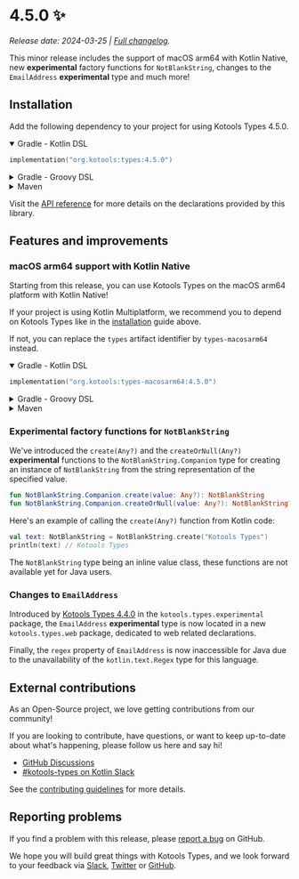 # 4.5.0 ✨

_Release date: 2024-03-25 | [Full changelog][changelog]._

This minor release includes the support of macOS arm64 with Kotlin Native, new
**experimental** factory functions for `NotBlankString`, changes to the
`EmailAddress` **experimental** type and much more!

[changelog]: https://github.com/kotools/types/blob/main/CHANGELOG.md#4.5.0

## Installation

Add the following dependency to your project for using Kotools Types 4.5.0.

<details open>
<summary>Gradle - Kotlin DSL</summary>

```kotlin
implementation("org.kotools:types:4.5.0")
```
</details>

<details>
<summary>Gradle - Groovy DSL</summary>

```groovy
implementation "org.kotools:types:4.5.0"
```
</details>

<details>
<summary>Maven</summary>

```xml
<dependencies>
    <dependency>
        <groupId>org.kotools</groupId>
        <artifactId>types</artifactId>
        <version>4.5.0</version>
    </dependency>
</dependencies>
```
</details>

Visit the [API reference][api-reference] for more details on the declarations
provided by this library.

[api-reference]: https://types.kotools.org

## Features and improvements

### macOS arm64 support with Kotlin Native

Starting from this release, you can use Kotools Types on the macOS arm64
platform with Kotlin Native!

If your project is using Kotlin Multiplatform, we recommend you to depend on
Kotools Types like in the [installation](#installation) guide above.

If not, you can replace the `types` artifact identifier by `types-macosarm64`
instead.

<details open>
<summary>Gradle - Kotlin DSL</summary>

```kotlin
implementation("org.kotools:types-macosarm64:4.5.0")
```
</details>

<details>
<summary>Gradle - Groovy DSL</summary>

```groovy
implementation "org.kotools:types-macosarm64:4.5.0"
```
</details>

<details>
<summary>Maven</summary>

```xml
<dependencies>
    <dependency>
        <groupId>org.kotools</groupId>
        <artifactId>types-macosarm64</artifactId>
        <version>4.5.0</version>
    </dependency>
</dependencies>
```
</details>

### Experimental factory functions for `NotBlankString`

We've introduced the `create(Any?)` and the `createOrNull(Any?)`
**experimental** functions to the `NotBlankString.Companion` type for creating
an instance of `NotBlankString` from the string representation of the specified
value.

```kotlin
fun NotBlankString.Companion.create(value: Any?): NotBlankString
fun NotBlankString.Companion.createOrNull(value: Any?): NotBlankString?
```

Here's an example of calling the `create(Any?)` function from Kotlin code:

```kotlin
val text: NotBlankString = NotBlankString.create("Kotools Types")
println(text) // Kotools Types
```

The `NotBlankString` type being an inline value class, these functions are not
available yet for Java users.

### Changes to `EmailAddress`

Introduced by [Kotools Types 4.4.0] in the `kotools.types.experimental` package,
the `EmailAddress` **experimental** type is now located in a new
`kotools.types.web` package, dedicated to web related declarations.

Finally, the `regex` property of `EmailAddress` is now inaccessible for Java due
to the unavailability of the `kotlin.text.Regex` type for this language.

[Kotools Types 4.4.0]: https://github.com/kotools/types/releases/tag/4.4.0

## External contributions

As an Open-Source project, we love getting contributions from our community!

If you are looking to contribute, have questions, or want to keep up-to-date
about what's happening, please follow us here and say hi!

- [GitHub Discussions][github-discussions]
- [#kotools-types on Kotlin Slack][slack]

See the [contributing guidelines](/CONTRIBUTING.md) for more details.

[slack]: https://kotlinlang.slack.com/archives/C05H0L1LD25
[github-discussions]: https://github.com/kotools/types/discussions

## Reporting problems

If you find a problem with this release, please [report a bug][bug-report] on
GitHub.

We hope you will build great things with Kotools Types, and we look forward to
your feedback via [Slack], [Twitter] or [GitHub].

[bug-report]: https://github.com/kotools/types/issues/new?assignees=&labels=bug&projects=&template=bug-template.md&title=Bug
[github]: https://github.com/kotools
[twitter]: https://twitter.com/KotoolsContact
